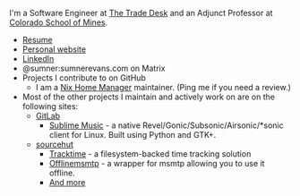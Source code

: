 I'm a Software Engineer at [The Trade Desk](https://thetradedesk.com) and an Adjunct Professor at [Colorado School of Mines](https://mines.edu).

* [Resume](https://sumnerevans.com/portfolio/resume.pdf)
* [Personal website](https://sumnerevans.com)
* [LinkedIn](https://www.linkedin.com/in/sumnerevans)
* @sumner:sumnerevans.com on Matrix
* Projects I contribute to on GitHub
  * I am a [Nix Home Manager](https://github.com/nix-community/home-manager) maintainer. (Ping me if you need a review.)
* Most of the other projects I maintain and actively work on are on the following sites:
  * [GitLab](https://gitlab.com/sumner)
    * [Sublime Music](https://gitlab.com/sublime-music/sublime-music) - a native Revel/Gonic/Subsonic/Airsonic/*sonic client for Linux. Built using Python and GTK+.
  * [sourcehut](https://sr.ht/~sumner)
    * [Tracktime](https://sr.ht/~sumner/tracktime) - a filesystem-backed time tracking solution
    * [Offlinemsmtp](https://sr.ht/~sumner/offlinemsmtp) - a wrapper for msmtp allowing you to use it offline.
    * [And more](https://sr.ht/~sumner)
